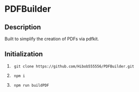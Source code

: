# PDFBuilder

## Description
Built to simplify the creation of PDFs via pdfkit.

## Initialization
1. ```batch
    git clone https://github.com/Hibob555556/PDFBuilder.git
   ```

2. ```batch
    npm i
   ```

3. ```batch 
    npm run buildPDF
   ```
